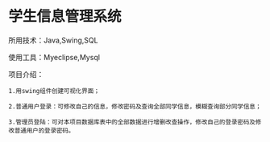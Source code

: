 # 学生信息管理系统
  
  所用技术：Java,Swing,SQL

  使用工具：Myeclipse,Mysql

  项目介绍：

    1.用swing组件创建可视化界面；
    
    2.普通用户登录：可修改自己的信息，修改密码及查询全部同学信息，模糊查询部分同学信息；

    3.管理员登陆：可对本项目数据库表中的全部数据进行增删改查操作，修改自己的登录密码及修改普通用户的登录密码。 
